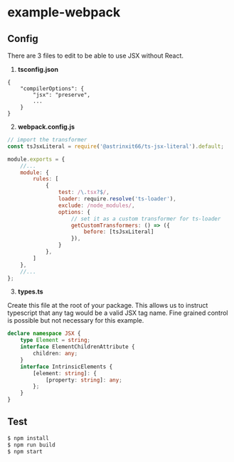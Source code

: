 # example-webpack

## Config

There are 3 files to edit to be able to use JSX without React.

1. **tsconfig.json**
```
{
    "compilerOptions": {
        "jsx": "preserve",
        ...
    }
}
```

2. **webpack.config.js**
```js
// import the transformer
const tsJsxLiteral = require('@astrinxit66/ts-jsx-literal').default;

module.exports = {
    //...
    module: {
        rules: [
            {
                test: /\.tsx?$/,
                loader: require.resolve('ts-loader'),
                exclude: /node_modules/,
                options: {
                    // set it as a custom transformer for ts-loader
                    getCustomTransformers: () => ({
                        before: [tsJsxLiteral]
                    }),
                }
            },
        ]
    },
    //...
};
```

3. **types.ts**

Create this file at the root of your package. 
This allows us to instruct typescript that any tag would be a valid JSX tag name. 
Fine grained control is possible but not necessary for this example.

```ts
declare namespace JSX {
    type Element = string;
    interface ElementChildrenAttribute {
        children: any;
    }
    interface IntrinsicElements {
        [element: string]: {
            [property: string]: any;
        };
    }
}
```

## Test

```sh
$ npm install
$ npm run build
$ npm start
```
